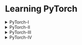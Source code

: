 # Learning PyTorch

<details>
<summary>PyTorch-I</summary>

* Exploring Image.
* Creating Scalar, Vector, and Tensor.
* Mathematical Operation On Tensors.
* Turning Vector Into Matrix.
* Transpose and Accessing Elements of a Tensors.
* Selecting particular row/column of a Tensors.
* Elementwise Multimultiplication of a Tensor.
* Matrix Multiplication of a Tensor.
* Combining Elements across Axes.
* Dot Product of a Tensor.
* Matrix-Vector Multiplication.

</details>

<details>
<summary>PyTorch-II</summary>
<br>
<strong>Named Tensors</strong>

   - How To Declare Named Dimensions?
   - Manipulating Using Named Dimensions.
   - Renaming Dimensions.

<strong>Tensor Storage</strong>

   - View Storage Object Of A Tensor.
   - Accessing Storage Location And Modifying Value Of A Tensor.
   - Storage Offset.
   
<strong>Stride</strong>

   - Find the Stride of a Tensor.
   - Storage and Stride.
   - Accessing Elements Using Stride and Index.
   - Comparing Index and Stride Based Element.

</details>

<details>
<summary>PyTorch-III</summary>
<br>

   - Introducing Batch Dimension.

   - Load Batch Of Images (Not Recommended Approach).

   - Normalization
        - Resize.
        - Standardization.
        - Plotting.

   - Creating One-Hot Encoding.

        - Convert Vector Into One-Hot Encoded Matrix.
        - Sample Example On Scatter_ with Zero and One Dimension.
        - Filter observation based on Condition.

   - Norm
        - L2 Norm
        - L1 Norm

</details>

<details>
<summary>PyTorch-IV</summary>
<br>
   - <strong>Handling Time Series Data</strong>
   - <strong>Handling Text Data</strong>
</details>